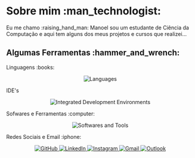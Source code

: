 <h1>Sobre mim :man_technologist:</h1>
<p>Eu me chamo :raising_hand_man: Manoel sou um estudante de Ciência da Computação e aqui tem alguns dos meus projetos e cursos que realizei...</p>

<h2>Algumas Ferramentas :hammer_and_wrench:</h2>
<p>Linguagens :books:</p>
<p align="center">
    <img src="https://skillicons.dev/icons?i=py,c,cs,dotnet,mysql,html,md", alt="Languages" />
</p>
<p>IDE's</p>
<p align="center">
    <img src="https://skillicons.dev/icons?i=visualstudio,vscode,pycharm", alt="Integrated Development Environments" />
</p>
<p>Sofwares e Ferramentas :computer:</p>
<p align="center"> 
    <img src="https://skillicons.dev/icons?i=git,windows,linux,graphql,ps,pr&perline=4", alt="Softwares and Tools" />
</p>
<p>Redes Sociais e Email :iphone:</p>
<p align="center">
  <a href="https://github.com/manoelnobrega">
    <img src="https://skillicons.dev/icons?i=github", alt="GitHub" />
  </a>
  <a href="https://www.linkedin.com/in/manoel5/">
    <img src="https://skillicons.dev/icons?i=linkedin", alt="LinkedIn" />
  </a>
  <a href="https://www.instagram.com/manoel.3000/">
    <img src="https://skillicons.dev/icons?i=instagram", alt="Instagram" />
  </a>
  <a href="mailto:manoelnobrega000@gmail.com">
    <img src="https://skillicons.dev/icons?i=gmail", alt="Gmail" />
  </a>
  <a href="mailto:manoelnobreganeto@outlook.com">
    <img src="https://skillicons.dev/icons?i=windows", alt="Outlook" />
  </a>
</p>
